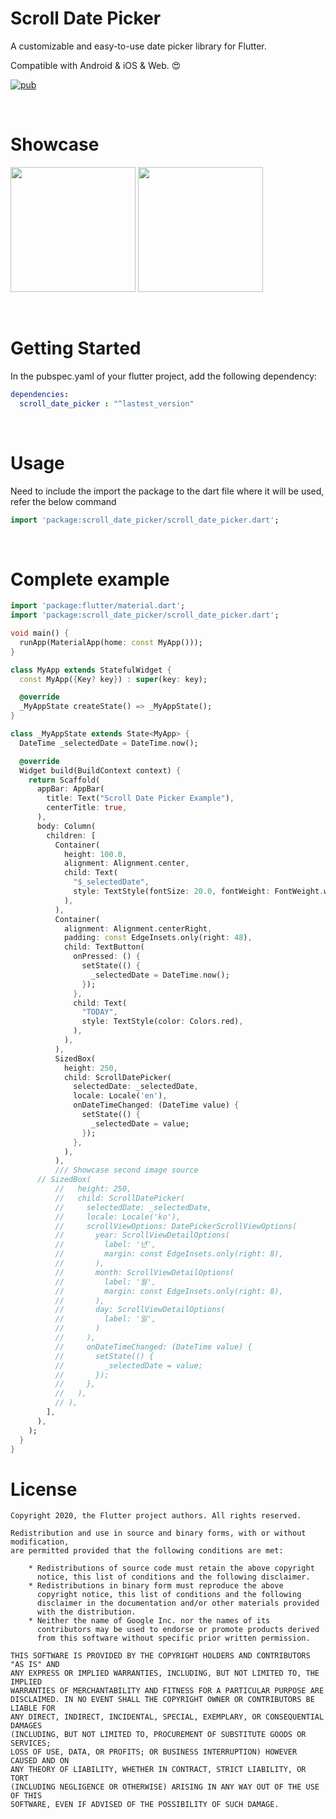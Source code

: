 # Scroll Date Picker

A customizable and easy-to-use date picker library for Flutter. 

Compatible with Android & iOS & Web. :heart_eyes:

[![pub](https://img.shields.io/pub/v/scroll_date_picker)](https://pub.dev/packages/scroll_date_picker)


<br>

# Showcase

<img src = "https://user-images.githubusercontent.com/55150540/151300615-dc982927-70e7-46f6-bd4b-f9aff729a02d.gif" width = 200> <img src = "https://user-images.githubusercontent.com/55150540/151300623-de8f7cef-a6ac-492e-9293-00e8793a69c0.gif" width = 200>

<br> 

# Getting Started

In the pubspec.yaml of your flutter project, add the following dependency:

```yaml
dependencies:
  scroll_date_picker : "^lastest_version"
```

<br>

# Usage
Need to include the import the package to the dart file where it will be used, refer the below command
```dart
import 'package:scroll_date_picker/scroll_date_picker.dart';
```

<br>

# Complete example
```dart
import 'package:flutter/material.dart';
import 'package:scroll_date_picker/scroll_date_picker.dart';

void main() {
  runApp(MaterialApp(home: const MyApp()));
}

class MyApp extends StatefulWidget {
  const MyApp({Key? key}) : super(key: key);

  @override
  _MyAppState createState() => _MyAppState();
}

class _MyAppState extends State<MyApp> {
  DateTime _selectedDate = DateTime.now();

  @override
  Widget build(BuildContext context) {
    return Scaffold(
      appBar: AppBar(
        title: Text("Scroll Date Picker Example"),
        centerTitle: true,
      ),
      body: Column(
        children: [
          Container(
            height: 100.0,
            alignment: Alignment.center,
            child: Text(
              "$_selectedDate",
              style: TextStyle(fontSize: 20.0, fontWeight: FontWeight.w500),
            ),
          ),
          Container(
            alignment: Alignment.centerRight,
            padding: const EdgeInsets.only(right: 48),
            child: TextButton(
              onPressed: () {
                setState(() {
                  _selectedDate = DateTime.now();
                });
              },
              child: Text(
                "TODAY",
                style: TextStyle(color: Colors.red),
              ),
            ),
          ),
          SizedBox(
            height: 250,
            child: ScrollDatePicker(
              selectedDate: _selectedDate,
              locale: Locale('en'),
              onDateTimeChanged: (DateTime value) {
                setState(() {
                  _selectedDate = value;
                });
              },
            ),
          ),
          /// Showcase second image source
      // SizedBox(
          //   height: 250,
          //   child: ScrollDatePicker(
          //     selectedDate: _selectedDate,
          //     locale: Locale('ko'),
          //     scrollViewOptions: DatePickerScrollViewOptions(
          //       year: ScrollViewDetailOptions(
          //         label: '년',
          //         margin: const EdgeInsets.only(right: 8),
          //       ),
          //       month: ScrollViewDetailOptions(
          //         label: '월',
          //         margin: const EdgeInsets.only(right: 8),
          //       ),
          //       day: ScrollViewDetailOptions(
          //         label: '일',
          //       )
          //     ),
          //     onDateTimeChanged: (DateTime value) {
          //       setState(() {
          //         _selectedDate = value;
          //       });
          //     },
          //   ),
          // ),
        ],
      ),
    );
  }
}
```


# License
```
Copyright 2020, the Flutter project authors. All rights reserved.

Redistribution and use in source and binary forms, with or without modification,
are permitted provided that the following conditions are met:

    * Redistributions of source code must retain the above copyright
      notice, this list of conditions and the following disclaimer.
    * Redistributions in binary form must reproduce the above
      copyright notice, this list of conditions and the following
      disclaimer in the documentation and/or other materials provided
      with the distribution.
    * Neither the name of Google Inc. nor the names of its
      contributors may be used to endorse or promote products derived
      from this software without specific prior written permission.

THIS SOFTWARE IS PROVIDED BY THE COPYRIGHT HOLDERS AND CONTRIBUTORS "AS IS" AND
ANY EXPRESS OR IMPLIED WARRANTIES, INCLUDING, BUT NOT LIMITED TO, THE IMPLIED
WARRANTIES OF MERCHANTABILITY AND FITNESS FOR A PARTICULAR PURPOSE ARE
DISCLAIMED. IN NO EVENT SHALL THE COPYRIGHT OWNER OR CONTRIBUTORS BE LIABLE FOR
ANY DIRECT, INDIRECT, INCIDENTAL, SPECIAL, EXEMPLARY, OR CONSEQUENTIAL DAMAGES
(INCLUDING, BUT NOT LIMITED TO, PROCUREMENT OF SUBSTITUTE GOODS OR SERVICES;
LOSS OF USE, DATA, OR PROFITS; OR BUSINESS INTERRUPTION) HOWEVER CAUSED AND ON
ANY THEORY OF LIABILITY, WHETHER IN CONTRACT, STRICT LIABILITY, OR TORT
(INCLUDING NEGLIGENCE OR OTHERWISE) ARISING IN ANY WAY OUT OF THE USE OF THIS
SOFTWARE, EVEN IF ADVISED OF THE POSSIBILITY OF SUCH DAMAGE.
```
